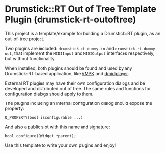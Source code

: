 # Drumstick::RT Out of Tree Template Plugin (drumstick-rt-outoftree)

This project is a template/example for building a Drumstick::RT plugin, as an out-of-tree project.

Two plugins are included: `drumstick-rt-dummy-in` and `drumstick-rt-dummy-out`, that implement the `MIDIInput` and `MIDIOutput` interfaces respectively, but without functionality.

When installed, both plugins should be found and used by any Drumstick::RT based application, like [VMPK](https://vmpk.sourceforge.io) and [dmidiplayer](https://dmidiplayer.sourceforge.io).

External RT plugins may have their own configuration dialogs and be developed and distributed out of tree. The same rules and functions for configuration dialogs should apply to them.

The plugins including an internal configuration dialog should expose the property:

    Q_PROPERTY(bool isconfigurable ...)

And also a public slot with this name and signature:

    bool configure(QWidget *parent);

Use this template to write your own plugins and enjoy!
